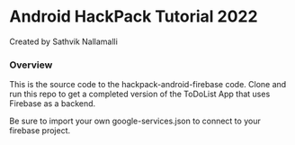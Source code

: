 # Android HackPack Tutorial 2022
Created by Sathvik Nallamalli

### Overview
This is the source code to the hackpack-android-firebase code. Clone and run this repo to get a completed version of the ToDoList App that uses Firebase as a backend.

Be sure to import your own google-services.json to connect to your firebase project.
